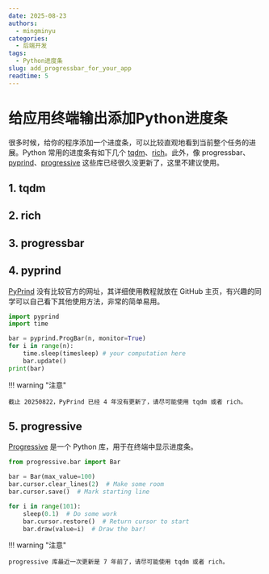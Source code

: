 ```yaml
---
date: 2025-08-23
authors:
  - mingminyu
categories:
  - 后端开发
tags:
  - Python进度条
slug: add_progressbar_for_your_app
readtime: 5
---
```


# 给应用终端输出添加Python进度条

很多时候，给你的程序添加一个进度条，可以比较直观地看到当前整个任务的进展。Python 常用的进度条有如下几个 [tqdm](https://github.com/tqdm/tqdm)、[rich](https://github.com/Textualize/rich)。此外，像 progressbar、[pyprind](https://github.com/rasbt/pyprind)、[progressive](https://github.com/hfaran/progressive) 这些库已经很久没更新了，这里不建议使用。

<!-- more -->

## 1. tqdm

## 2. rich

## 3. progressbar

## 4. pyprind

[PyPrind](https://github.com/rasbt/pyprind) 没有比较官方的网址，其详细使用教程就放在 GitHub 主页，有兴趣的同学可以自己看下其他使用方法，非常的简单易用。

```python linenums="1"
import pyprind
import time

bar = pyprind.ProgBar(n, monitor=True)
for i in range(n):
    time.sleep(timesleep) # your computation here
    bar.update()
print(bar)
```

!!! warning "注意"

    截止 20250822，PyPrind 已经 4 年没有更新了，请尽可能使用 tqdm 或者 rich。

## 5. progressive

[Progressive](https://progressive.readthedocs.io/en/latest) 是一个 Python 库，用于在终端中显示进度条。

```python linenums="1"
from progressive.bar import Bar

bar = Bar(max_value=100)
bar.cursor.clear_lines(2)  # Make some room
bar.cursor.save()  # Mark starting line

for i in range(101):
    sleep(0.1)  # Do some work
    bar.cursor.restore()  # Return cursor to start
    bar.draw(value=i)  # Draw the bar!
```

!!! warning "注意"

    progressive 库最近一次更新是 7 年前了，请尽可能使用 tqdm 或者 rich。
